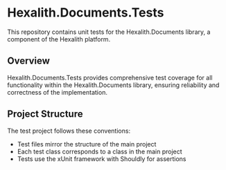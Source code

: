 # Hexalith.Documents.Tests

This repository contains unit tests for the Hexalith.Documents library, a component of the Hexalith platform.

## Overview

Hexalith.Documents.Tests provides comprehensive test coverage for all functionality within the Hexalith.Documents library, ensuring reliability and correctness of the implementation.

## Project Structure

The test project follows these conventions:

- Test files mirror the structure of the main project
- Each test class corresponds to a class in the main project
- Tests use the xUnit framework with Shouldly for assertions
